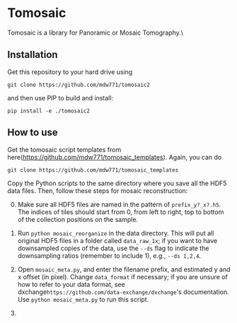 # Tomosaic

Tomosaic is a library for Panoramic or Mosaic Tomography.\

## Installation
Get this repository to your hard drive using 
```
git clone https://github.com/mdw771/tomosaic2
```
and then use PIP to build and install:
```
pip install -e ./tomosaic2
```

## How to use
Get the tomosaic script templates from here(https://github.com/mdw771/tomosaic_templates). Again, you can do
```
git clone https://github.com/mdw771/tomosaic_templates
```
Copy the Python scripts to the same directory where you save all the HDF5 data files. Then, follow these steps for mosaic reconstruction:

0. Make sure all HDF5 files are named in the pattern of `prefix_y?_x?.h5`. The indices of tiles should start from 0, from left to right, top to bottom of the collection positions on the sample. 

1. Run `python mosaic_reorganize` in the data directory. This will put all original HDF5 files in a folder called `data_raw_1x`; if you want to have downsampled copies of the data, use the `--ds` flag to indicate the downsampling ratios (remember to include 1), e.g., `--ds 1,2,4`.

1. Open `mosaic_meta.py`, and enter the filename prefix, and estimated y and x offset (in pixel). Change `data_format` if necessary; if you are unsure of how to refer to your data format, see dxchange`https://github.com/data-exchange/dxchange`'s documentation. Use `python mosaic_meta.py` to run this script. 

2. 
